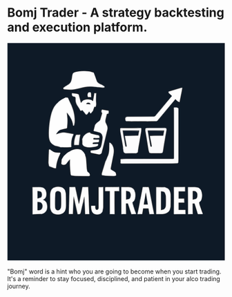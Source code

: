 # Bomj Trader - A strategy backtesting and execution platform.

![Bomj Trader](.idea/icon.svg)

"Bomj" word is a hint who you are going to become when you start trading. It's a reminder to stay focused, disciplined, 
and patient in your alco trading journey.
